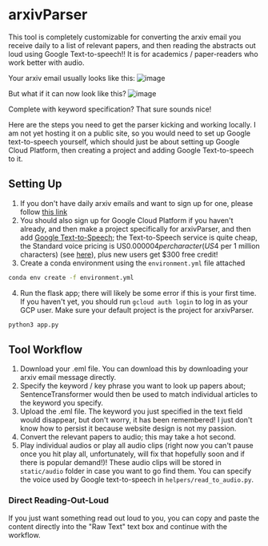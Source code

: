 # arxivParser
This tool is completely customizable for converting the arxiv email you receive daily to a list of relevant papers, and then reading the abstracts out loud using Google Text-to-speech!! It is for academics / paper-readers who work better with audio.

Your arxiv email usually looks like this:
![image](https://github.com/siyan-sylvia-li/arxivParser/assets/32021903/db75e295-1270-434e-8df6-000175668a1c)

But what if it can now look like this?
![image](https://github.com/siyan-sylvia-li/arxivParser/assets/32021903/eb748bc1-609d-46eb-a7d8-52b40682352c)

Complete with keyword specification? That sure sounds nice!

Here are the steps you need to get the parser kicking and working locally. I am not yet hosting it on a public site, so you would need to set up Google text-to-speech yourself, which should just be about setting up Google Cloud Platform, then creating a project and adding Google Text-to-speech to it. 

## Setting Up
1. If you don't have daily arxiv emails and want to sign up for one, please follow [this link](https://info.arxiv.org/help/subscribe.html)
2. You should also sign up for Google Cloud Platform if you haven't already, and then make a project specifically for arxivParser, and then add [Google Text-to-Speech](https://cloud.google.com/text-to-speech); the Text-to-Speech service is quite cheap, the Standard voice pricing is US$0.000004 per character (US$4 per 1 million characters) (see [here](https://cloud.google.com/text-to-speech/pricing)), plus new users get $300 free credit!
3. Create a conda environment using the `environment.yml` file attached
```bash
conda env create -f environment.yml
```
4. Run the flask app; there will likely be some error if this is your first time. If you haven't yet, you should run `gcloud auth login` to log in as your GCP user. Make sure your default project is the project for arxivParser.
```bash
python3 app.py
```

## Tool Workflow
1. Download your .eml file. You can download this by downloading your arxiv email message directly.
2. Specify the keyword / key phrase you want to look up papers about; SentenceTransformer would then be used to match individual articles to the keyword you specify.
3. Upload the .eml file. The keyword you just specified in the text field would disappear, but don't worry, it has been remembered! I just don't know how to persist it because website design is not my passion.
4. Convert the relevant papers to audio; this may take a hot second.
5. Play individual audios or play all audio clips (right now you can't pause once you hit play all, unfortunately, will fix that hopefully soon and if there is popular demand!)! These audio clips will be stored in `static/audio` folder in case you want to go find them. You can specify the voice used by Google text-to-speech in `helpers/read_to_audio.py`.

### Direct Reading-Out-Loud
If you just want something read out loud to you, you can copy and paste the content directly into the "Raw Text" text box and continue with the workflow.
